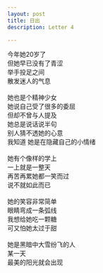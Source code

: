 ```yaml
---
layout: post
title: 日出
description: Letter 4

---
```



今年她20岁了<br>
但她早已没有了青涩<br>
举手投足之间<br>
散发迷人的气息<br>
<br>
她也是个精神少女<br>
她说自己受了很多的委屈<br>
但却不曾与人提及<br>
她总是说话说半句<br>
别人猜不透她的心意<br>
我知道 她是在隐藏自己的小情绪<br>
<br>
她有个像样的学上<br>
一上就是一整天<br>
再苦再累她都一笑而过<br>
说不就如此而已<br>
<br>
她的笑容非常简单 <br>
眼睛弯成一条弧线<br>
我想给她吃一颗糖<br>
可又怕她太过于甜<br>
<br>
她是黑暗中大雪纷飞的人<br>
某一天 <br>
最美的阳光就会出现<br>


